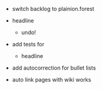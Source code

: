 
- switch backlog to plainion.forest

- headline
  - undo!

- add tests for
  - headline

- add autocorrection for bullet lists

- auto link pages with wiki works
